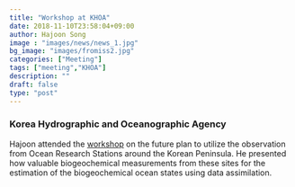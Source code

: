 ```yaml
---
title: "Workshop at KHOA"
date: 2018-11-10T23:58:04+09:00
author: Hajoon Song
image : "images/news/news_1.jpg"
bg_image: "images/fromiss2.jpg"
categories: ["Meeting"]
tags: ["meeting","KHOA"]
description: ""
draft: false
type: "post"
---
```


### Korea Hydrographic and Oceanographic Agency
Hajoon attended the [workshop](http://www.khoa.go.kr/user/bbs/detailBbsList.do?bbsMasterSeq=BOARD_MST_0000000003) on the future plan to utilize the observation from Ocean Research Stations around the Korean Peninsula. He presented how valuable biogeochemical measurements from these sites for the estimation of the biogeochemical ocean states using data assimilation.
